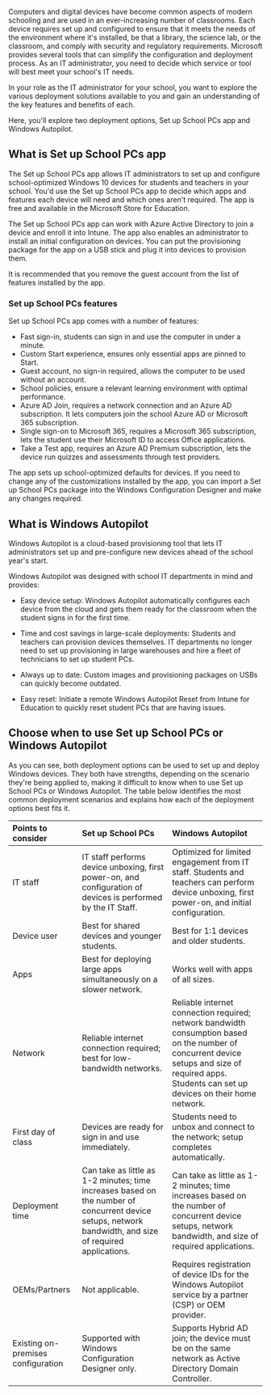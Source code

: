 Computers and digital devices have become common aspects of modern schooling and are used in an ever-increasing number of classrooms.  Each device requires set up and configured to ensure that it meets the needs of the environment where it's installed, be that a library, the science lab, or the classroom, and comply with security and regulatory requirements.  Microsoft provides several tools that can simplify the configuration and deployment process.  As an IT administrator, you need to decide which service or tool will best meet your school's IT needs.

In your role as the IT administrator for your school, you want to explore the various deployment solutions available to you and gain an understanding of the key features and benefits of each.

Here, you'll explore two deployment options, Set up School PCs app and Windows Autopilot.

## What is Set up School PCs app

The Set up School PCs app allows IT administrators to set up and configure school-optimized Windows 10 devices for students and teachers in your school. You'd use the Set up School PCs app to decide which apps and features each device will need and which ones aren't required. The app is free and available in the Microsoft Store for Education.

The Set up School PCs app can work with Azure Active Directory to join a device and enroll it into Intune. The app also enables an administrator to install an initial configuration on devices. You can put the provisioning package for the app on a USB stick and plug it into devices to provision them.

It is recommended that you remove the guest account from the list of features installed by the app.

### Set up School PCs features

Set up School PCs app comes with a number of features:

- Fast sign-in, students can sign in and use the computer in under a minute.
- Custom Start experience, ensures only essential apps are pinned to Start.
- Guest account, no sign-in required, allows the computer to be used without an account.
- School policies, ensure a relevant learning environment with optimal performance.
- Azure AD Join, requires a network connection and an Azure AD subscription. It lets computers join the school Azure AD or Microsoft 365 subscription.
- Single sign-on to Microsoft 365, requires a Microsoft 365 subscription, lets the student use their Microsoft ID to access Office applications.
- Take a Test app, requires an Azure AD Premium subscription, lets the device run quizzes and assessments through test providers.

The app sets up school-optimized defaults for devices. If you need to change any of the customizations installed by the app, you can import a Set up School PCs package into the Windows Configuration Designer and make any changes required.

## What is Windows Autopilot

Windows Autopilot is a cloud-based provisioning tool that lets IT administrators set up and pre-configure new devices ahead of the school year's start.

Windows Autopilot was designed with school IT departments in mind and provides:

- Easy device setup: Windows Autopilot automatically configures each device from the cloud and gets them ready for the classroom when the student signs in for the first time.

- Time and cost savings in large-scale deployments: Students and teachers can provision devices themselves. IT departments no longer need to set up provisioning in large warehouses and hire a fleet of technicians to set up student PCs.

- Always up to date: Custom images and provisioning packages on USBs can quickly become outdated.

- Easy reset: Initiate a remote Windows Autopilot Reset from Intune for Education to quickly reset student PCs that are having issues.

## Choose when to use Set up School PCs or Windows Autopilot

As you can see, both deployment options can be used to set up and deploy Windows devices. They both have strengths, depending on the scenario they're being applied to, making it difficult to know when to use Set up School PCs or Windows Autopilot. The table below identifies the most common deployment scenarios and explains how each of the deployment options best fits it.

| Points to consider                 | Set up School PCs                                            | Windows Autopilot                                            |
| :--------------------------------- | :----------------------------------------------------------- | :----------------------------------------------------------- |
| IT staff                           | IT staff performs device unboxing, first power-on, and configuration of devices is performed by the IT Staff. | Optimized for limited engagement from IT staff. Students and teachers can perform device unboxing, first power-on, and initial configuration. |
| Device user                        | Best for shared devices and younger students.            | Best for 1:1 devices and older students.                 |
| Apps                               | Best for deploying large apps simultaneously on a slower network. | Works well with apps of all sizes.                           |
| Network                            | Reliable internet connection required; best for low-bandwidth networks. | Reliable internet connection required; network bandwidth consumption based on the number of concurrent device setups and size of required apps. Students can set up devices on their home network. |
| First day of class                 | Devices are ready for sign in and use immediately.           | Students need to unbox and connect to the network; setup completes automatically. |
| Deployment time                    | Can take as little as 1-2 minutes; time increases based on the number of concurrent device setups, network bandwidth, and size of required applications. | Can take as little as 1-2 minutes; time increases based on the number of concurrent device setups, network bandwidth, and size of required applications. |
| OEMs/Partners                      | Not applicable.                                              | Requires registration of device IDs for the Windows Autopilot service by a partner (CSP) or OEM provider. |
| Existing on-premises configuration | Supported with Windows Configuration Designer only.          | Supports Hybrid AD join; the device must be on the same network as Active Directory Domain Controller. |
